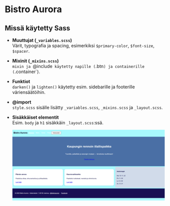 # Bistro Aurora 

## Missä käytetty Sass

- **Muuttujat (`_variables.scss`)**  
  Värit, typografia ja spacing, esimerkiksi `$primary-color`, `$font-size`, `$spacer`.

- **Mixinit (`_mixins.scss`)**  
  `mixin ja `@include` käytetty napille (`.btn`) ja containerille (`.container`).

- **Funktiot**  
  `darken()` ja `lighten()` käytetty esim. sidebarille ja footerille väriensäätöihin.

- **@import**  
  `style.scss` sisälle lisätty `_variables.scss`, `_mixins.scss` ja `_layout.scss`.

- **Sisäkkäiset elementit**  
  Esim. `body` ja `h1` sisäkkäin `_layout.scss`:ssä.

  ![Hero-sektio](kuva/sass.png)
